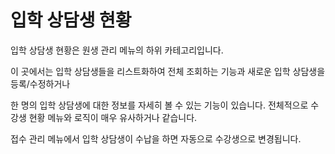 # 입학 상담생 현황

입학 상담생 현황은 원생 관리 메뉴의 하위 카테고리입니다.

이 곳에서는 입학 상담생들을 리스트화하여 전체 조회하는 기능과 새로운 입학 상담생을 등록/수정하거나&#x20;

한 명의 입학 상담생에 대한 정보를 자세히 볼 수 있는 기능이 있습니다. 전체적으로 수강생 현황 메뉴와 로직이 매우 유사하거나 같습니다.

&#x20;접수 관리 메뉴에서 입학 상담생이 수납을 하면 자동으로 수강생으로 변경됩니다.



